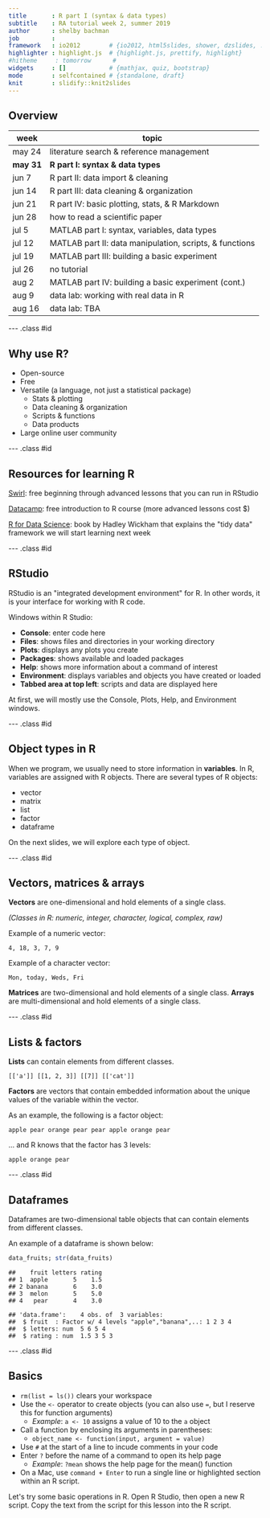 ```yaml
---
title       : R part I (syntax & data types)
subtitle    : RA tutorial week 2, summer 2019
author      : shelby bachman
job         : 
framework   : io2012        # {io2012, html5slides, shower, dzslides, ...}
highlighter : highlight.js  # {highlight.js, prettify, highlight}
#hitheme     : tomorrow      # 
widgets     : []            # {mathjax, quiz, bootstrap}
mode        : selfcontained # {standalone, draft}
knit        : slidify::knit2slides
---
```


<style>
.title-slide {
  background-color: #bbbcce; /* #EDE0CF; ; #CA9F9D*/
}
strong {
  font-weight: bold;
}
em {
  font-style: italic
}
.title-slide hgroup > h1{
  font-family: 'Oswald';
}

.title-slide hgroup > h2{
  font-family: 'Oswald','Calibri';
}
slide:not(.segue) h2{
  font-family: Trebuchet MS; /*, 'Oswald', sans-serif; */
}
</style>

## Overview

week | topic
--------- |----------
may 24 | literature search & reference management
**may 31**    | **R part I: syntax & data types**
jun 7     | R part II: data import & cleaning
jun 14    | R part III: data cleaning & organization
jun 21    | R part IV: basic plotting, stats, & R Markdown
jun 28    | how to read a scientific paper
jul 5     | MATLAB part I: syntax, variables, data types
jul 12    | MATLAB part II: data manipulation, scripts, & functions
jul 19    | MATLAB part III: building a basic experiment
jul 26    | no tutorial
aug 2     | MATLAB part IV: building a basic experiment (cont.)
aug 9     | data lab: working with real data in R
aug 16    | data lab: TBA

--- .class #id

## Why use R?

- Open-source
- Free
- Versatile (a language, not just a statistical package)
  - Stats & plotting
  - Data cleaning & organization
  - Scripts & functions
  - Data products
- Large online user community

--- .class #id 

## Resources for learning R

[Swirl](https://swirlstats.com/students.html): free beginning through advanced lessons that you can run in RStudio

[Datacamp](https://www.datacamp.com/courses/free-introduction-to-r): free introduction to R course (more advanced lessons cost $)

[R for Data Science](https://r4ds.had.co.nz/): book by Hadley Wickham that explains the "tidy data" framework we will start learning next week

--- .class #id 

## RStudio

RStudio is an "integrated development environment" for R. In other words, it is your interface for working with R code.

Windows within R Studio:

- **Console**: enter code here
- **Files**: shows files and directories in your working directory
- **Plots**: displays any plots you create
- **Packages**: shows available and loaded packages
- **Help**: shows more information about a command of interest
- **Environment**: displays variables and objects you have created or loaded
- **Tabbed area at top left**: scripts and data are displayed here

At first, we will mostly use the Console, Plots, Help, and Environment windows.

--- .class #id

## Object types in R

When we program, we usually need to store information in **variables**. In R, variables are assigned with R objects. There are several types of R objects:

- vector
- matrix
- list
- factor
- dataframe

On the next slides, we will explore each type of object.

--- .class #id

## Vectors, matrices & arrays

**Vectors** are one-dimensional and hold elements of a single class.

*(Classes in R: numeric, integer, character, logical, complex, raw)*

Example of a numeric vector:

`4, 18, 3, 7, 9`

Example of a character vector:

`Mon, today, Weds, Fri` 

**Matrices** are two-dimensional and hold elements of a single class. 
**Arrays** are multi-dimensional and hold elements of a single class.

--- .class #id

## Lists & factors

**Lists** can contain elements from different classes.

`[['a']] [[1, 2, 3]] [[7]] [['cat']]`

**Factors** are vectors that contain embedded information about the unique values of the variable within the vector.

As an example, the following is a factor object:

`apple pear orange pear pear apple orange pear`

... and R knows that the factor has 3 levels: 

`apple orange pear`

--- .class #id

## Dataframes

Dataframes are two-dimensional table objects that can contain elements from different classes. 

An example of a dataframe is shown below:


```r
data_fruits; str(data_fruits)
```

```
##    fruit letters rating
## 1  apple       5    1.5
## 2 banana       6    3.0
## 3  melon       5    5.0
## 4   pear       4    3.0
```

```
## 'data.frame':	4 obs. of  3 variables:
##  $ fruit  : Factor w/ 4 levels "apple","banana",..: 1 2 3 4
##  $ letters: num  5 6 5 4
##  $ rating : num  1.5 3 5 3
```

--- .class #id

## Basics

- `rm(list = ls())` clears your workspace
- Use the `<-` operator to create objects (you can also use `=`, but I reserve this for function arguments)
  - *Example*: `a <- 10` assigns a value of 10 to the `a` object
- Call a function by enclosing its arguments in parentheses:
  - `object_name <- function(input, argument = value)`
- Use `#` at the start of a line to incude comments in your code
- Enter `?` before the name of a command to open its help page
  - *Example*: `?mean` shows the help page for the mean() function
- On a Mac, use `command + Enter` to run a single line or highlighted section within an R script.

Let's try some basic operations in R. Open R Studio, then open a new R script. Copy the text from the script for this lesson into the R script.

